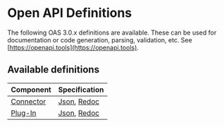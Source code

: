 # Open API Definitions

The following OAS 3.0.x definitions are available. These can be used for documentation or code generation, parsing, validation, etc. See [https://openapi.tools](https://openapi.tools).

## Available definitions


| Component                               | Specification                                                                                                                                                                                                         |
|-----------------------------------------|-----------------------------------------------------------------------------------------------------------------------------------------------------------------------------------------------------------------------|
| [Connector](/architecture/connector.md) | [Json](/open-api-definitions/connector/connector.json), [Redoc](https://redocly.github.io/redoc/?url=https://raw.githubusercontent.com/DigitaleDeltaOrg/C-API-api/main/open-api-definitions/connector/connector.json) |
| [Plug-In](/architecture/plug-in.md)     | [Json](/open-api-definitions/plug-in/plug-in.json), [Redoc](https://redocly.github.io/redoc/?url=https://raw.githubusercontent.com/DigitaleDeltaOrg/C-API-api/main/open-api-definitions/plug-in/plug-in.json)         |
